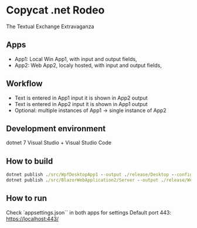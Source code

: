 # Copycat .net Rodeo

The Textual Exchange Extravaganza

## Apps

- App1: Local Win App1, with input and output fields,
- App2: Web App2, localy hosted, with input and output fields,

## Workflow

- Text is entered in App1 input it is shown in App2 output
- Text is entered in App2 input it is shown in App1 output
- Optional: multiple instances of App1 -> single instance of App2

## Development environment

dotnet 7
Visual Studio + Visual Studio Code

## How to build

```cmd
dotnet publish ./src/WpfDesktopApp1 --output ./release/Desktop --configuration Release --self-contained 
dotnet publish ./src/BlazorWebApplication2/Server --output ./release/WebApp --configuration Release --self-contained
```

## How to run

Check `appsettings.json`` in both apps for settings
Default port 443: [https://localhost:443/](https://localhost:443/)
